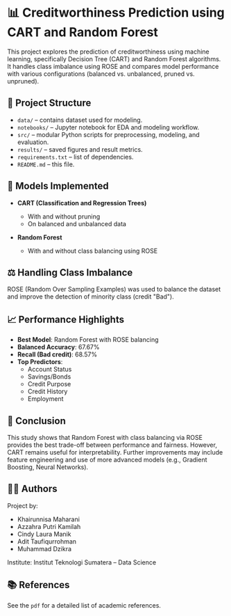 # 📊 Creditworthiness Prediction using CART and Random Forest

This project explores the prediction of creditworthiness using machine learning, specifically Decision Tree (CART) and Random Forest algorithms. It handles class imbalance using ROSE and compares model performance with various configurations (balanced vs. unbalanced, pruned vs. unpruned).

## 📁 Project Structure

- `data/` – contains dataset used for modeling.
- `notebooks/` – Jupyter notebook for EDA and modeling workflow.
- `src/` – modular Python scripts for preprocessing, modeling, and evaluation.
- `results/` – saved figures and result metrics.
- `requirements.txt` – list of dependencies.
- `README.md` – this file.

## 🧪 Models Implemented

- **CART (Classification and Regression Trees)**  
  + With and without pruning  
  + On balanced and unbalanced data

- **Random Forest**  
  + With and without class balancing using ROSE

## ⚖️ Handling Class Imbalance

ROSE (Random Over Sampling Examples) was used to balance the dataset and improve the detection of minority class (credit "Bad").

## 📈 Performance Highlights

- **Best Model**: Random Forest with ROSE balancing
- **Balanced Accuracy**: 67.67%
- **Recall (Bad credit)**: 68.57%
- **Top Predictors**: 
  - Account Status
  - Savings/Bonds
  - Credit Purpose
  - Credit History
  - Employment

## 📌 Conclusion

This study shows that Random Forest with class balancing via ROSE provides the best trade-off between performance and fairness. However, CART remains useful for interpretability. Further improvements may include feature engineering and use of more advanced models (e.g., Gradient Boosting, Neural Networks).

## 👨‍🔬 Authors

Project by:  
- Khairunnisa Maharani  
- Azzahra Putri Kamilah  
- Cindy Laura Manik  
- Adit Taufiqurrohman  
- Muhammad Dzikra  

Institute: Institut Teknologi Sumatera – Data Science

## 📚 References

See the `pdf` for a detailed list of academic references.
